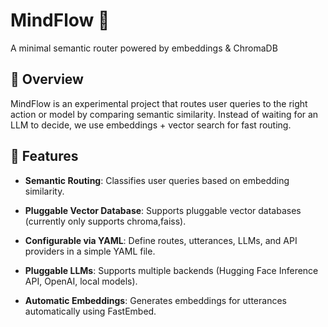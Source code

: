 # MindFlow 🚀

A minimal semantic router powered by embeddings & ChromaDB

## 📌 Overview

MindFlow is an experimental project that routes user queries to the right action or model by comparing semantic similarity.
Instead of waiting for an LLM to decide, we use embeddings + vector search for fast routing.

## 🔑 Features
- **Semantic Routing**: Classifies user queries based on embedding similarity.

- **Pluggable Vector Database**: Supports pluggable vector databases (currently only supports chroma,faiss).

- **Configurable via YAML**: Define routes, utterances, LLMs, and API providers in a simple YAML file.

- **Pluggable LLMs**: Supports multiple backends (Hugging Face Inference API, OpenAI, local models).

- **Automatic Embeddings**: Generates embeddings for utterances automatically using FastEmbed.
